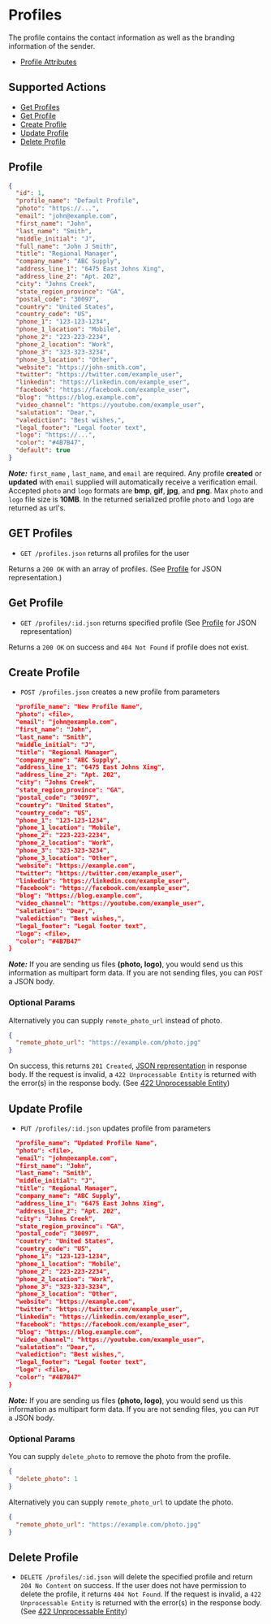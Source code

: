# Profiles

The profile contains the contact information as well as the branding information of the sender.

* [Profile Attributes](#profile)

## Supported Actions

* [Get Profiles](#get-profiles)
* [Get Profile](#get-profile)
* [Create Profile](#create-profile)
* [Update Profile](#update-profile)
* [Delete Profile](#delete-profile)

## Profile

```json
{
  "id": 1,
  "profile_name": "Default Profile",
  "photo": "https://...",
  "email": "john@example.com",
  "first_name": "John",
  "last_name": "Smith",
  "middle_initial": "J",
  "full_name": "John J Smith",
  "title": "Regional Manager",
  "company_name": "ABC Supply",
  "address_line_1": "6475 East Johns Xing",
  "address_line_2": "Apt. 202",
  "city": "Johns Creek",
  "state_region_province": "GA",
  "postal_code": "30097",
  "country": "United States",
  "country_code": "US",
  "phone_1": "123-123-1234",
  "phone_1_location": "Mobile",
  "phone_2": "223-223-2234",
  "phone_2_location": "Work",
  "phone_3": "323-323-3234",
  "phone_3_location": "Other",
  "website": "https://john-smith.com",
  "twitter": "https://twitter.com/example_user",
  "linkedin": "https://linkedin.com/example_user",
  "facebook": "https://facebook.com/example_user",
  "blog": "https://blog.example.com",
  "video_channel": "https://youtube.com/example_user",
  "salutation": "Dear,",
  "valediction": "Best wishes,",
  "legal_footer": "Legal footer text",
  "logo": "https://...",
  "color": "#4B7B47",
  "default": true
}
```
__*Note:*__ ```first_name``` , ```last_name```, and ```email``` are required.
Any profile __created__ or __updated__ with ```email``` supplied will automatically receive a verification email.
Accepted ```photo``` and ```logo``` formats are __bmp__, __gif__, __jpg__, and __png__.
Max ```photo``` and ```logo``` file size is __10MB__.
In the returned serialized profile ```photo``` and ```logo``` are returned as url's.

## GET Profiles

* ```GET /profiles.json``` returns all profiles for the user

Returns a ```200 OK``` with an array of profiles. (See [Profile](#profile) for JSON representation.)

## Get Profile

* ```GET /profiles/:id.json``` returns specified profile (See [Profile](#profile) for JSON representation)

Returns a ```200 OK``` on success and ```404 Not Found``` if profile does not exist.

## Create Profile

* ```POST /profiles.json``` creates a new profile from parameters

```json
  "profile_name": "New Profile Name",
  "photo": <file>,
  "email": "john@example.com",
  "first_name": "John",
  "last_name": "Smith",
  "middle_initial": "J",
  "title": "Regional Manager",
  "company_name": "ABC Supply",
  "address_line_1": "6475 East Johns Xing",
  "address_line_2": "Apt. 202",
  "city": "Johns Creek",
  "state_region_province": "GA",
  "postal_code": "30097",
  "country": "United States",
  "country_code": "US",
  "phone_1": "123-123-1234",
  "phone_1_location": "Mobile",
  "phone_2": "223-223-2234",
  "phone_2_location": "Work",
  "phone_3": "323-323-3234",
  "phone_3_location": "Other",
  "website": "https://example.com",
  "twitter": "https://twitter.com/example_user",
  "linkedin": "https://linkedin.com/example_user",
  "facebook": "https://facebook.com/example_user",
  "blog": "https://blog.example.com",
  "video_channel": "https://youtube.com/example_user",
  "salutation": "Dear,",
  "valediction": "Best wishes,",
  "legal_footer": "Legal footer text",
  "logo": <file>,
  "color": "#4B7B47"
}
```
__*Note:*__ If you are sending us files __(photo, logo)__, you would send us this information as multipart form data. If you are not sending files, you can ```POST``` a JSON body.

### Optional Params
Alternatively you can supply ```remote_photo_url``` instead of photo.
```json
{
  "remote_photo_url": "https://example.com/photo.jpg"
}
```

On success, this returns ```201 Created```, [JSON representation](#profile) in response body. If the request is invalid, a ```422 Unprocessable Entity``` is returned with the error(s) in the response body. (See [422 Unprocessable Entity](https://github.com/outstand/api-docs/blob/master/422.md))

## Update Profile

* ```PUT /profiles/:id.json``` updates profile from parameters

```json
  "profile_name": "Updated Profile Name",
  "photo": <file>,
  "email": "john@example.com",
  "first_name": "John",
  "last_name": "Smith",
  "middle_initial": "J",
  "title": "Regional Manager",
  "company_name": "ABC Supply",
  "address_line_1": "6475 East Johns Xing",
  "address_line_2": "Apt. 202",
  "city": "Johns Creek",
  "state_region_province": "GA",
  "postal_code": "30097",
  "country": "United States",
  "country_code": "US",
  "phone_1": "123-123-1234",
  "phone_1_location": "Mobile",
  "phone_2": "223-223-2234",
  "phone_2_location": "Work",
  "phone_3": "323-323-3234",
  "phone_3_location": "Other",
  "website": "https://example.com",
  "twitter": "https://twitter.com/example_user",
  "linkedin": "https://linkedin.com/example_user",
  "facebook": "https://facebook.com/example_user",
  "blog": "https://blog.example.com",
  "video_channel": "https://youtube.com/example_user",
  "salutation": "Dear,",
  "valediction": "Best wishes,",
  "legal_footer": "Legal footer text",
  "logo": <file>,
  "color": "#4B7B47"
}
```
__*Note:*__ If you are sending us files __(photo, logo)__, you would send us this information as multipart form data. If you are not sending files, you can ```PUT``` a JSON body.
### Optional Params
You can supply ```delete_photo``` to remove the photo from the profile.
```json
{
  "delete_photo": 1
}
```
Alternatively you can supply ```remote_photo_url``` to update the photo.
```json
{
  "remote_photo_url": "https://example.com/photo.jpg"
}
```

## Delete Profile

* ```DELETE /profiles/:id.json``` will delete the specified profile and return ```204 No Content``` on success. If the user does not have permission to delete the profile, it returns ```404 Not Found```. If the request is invalid, a ```422 Unprocessable Entity``` is returned with the error(s) in the response body. (See [422 Unprocessable Entity](https://github.com/outstand/api-docs/blob/master/422.md))
